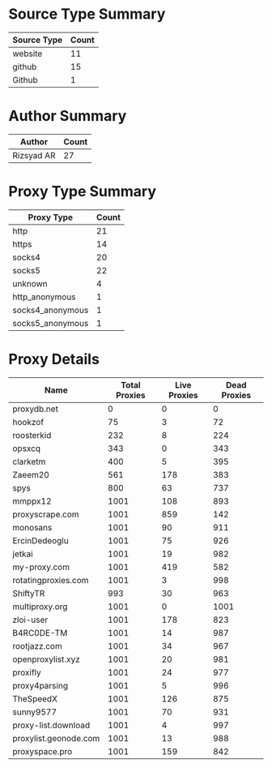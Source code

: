 # Source Type Summary

| Source Type | Count |
|-------------|-------|
| website | 11 |
| github | 15 |
| Github | 1 |


# Author Summary

| Author | Count |
|--------|-------|
| Rizsyad AR | 27 |


# Proxy Type Summary

| Proxy Type | Count |
|------------|-------|
| http | 21 |
| https | 14 |
| socks4 | 20 |
| socks5 | 22 |
| unknown | 4 |
| http_anonymous | 1 |
| socks4_anonymous | 1 |
| socks5_anonymous | 1 |


# Proxy Details

| Name | Total Proxies | Live Proxies | Dead Proxies |
|------|---------------|--------------|---------------|
| proxydb.net | 0 | 0 | 0 |
| hookzof | 75 | 3 | 72 |
| roosterkid | 232 | 8 | 224 |
| opsxcq | 343 | 0 | 343 |
| clarketm | 400 | 5 | 395 |
| Zaeem20 | 561 | 178 | 383 |
| spys | 800 | 63 | 737 |
| mmppx12 | 1001 | 108 | 893 |
| proxyscrape.com | 1001 | 859 | 142 |
| monosans | 1001 | 90 | 911 |
| ErcinDedeoglu | 1001 | 75 | 926 |
| jetkai | 1001 | 19 | 982 |
| my-proxy.com | 1001 | 419 | 582 |
| rotatingproxies.com | 1001 | 3 | 998 |
| ShiftyTR | 993 | 30 | 963 |
| multiproxy.org | 1001 | 0 | 1001 |
| zloi-user | 1001 | 178 | 823 |
| B4RC0DE-TM | 1001 | 14 | 987 |
| rootjazz.com | 1001 | 34 | 967 |
| openproxylist.xyz | 1001 | 20 | 981 |
| proxifly | 1001 | 24 | 977 |
| proxy4parsing | 1001 | 5 | 996 |
| TheSpeedX | 1001 | 126 | 875 |
| sunny9577 | 1001 | 70 | 931 |
| proxy-list.download | 1001 | 4 | 997 |
| proxylist.geonode.com | 1001 | 13 | 988 |
| proxyspace.pro | 1001 | 159 | 842 |
